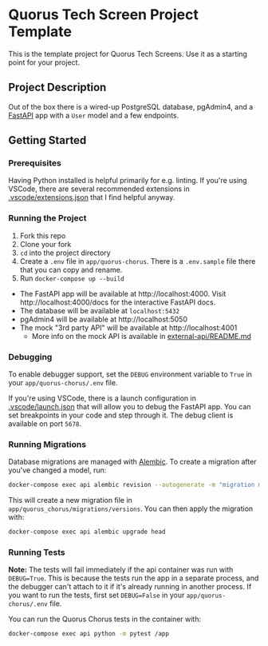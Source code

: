 # Quorus Tech Screen Project Template

This is the template project for Quorus Tech Screens. Use it as a starting point for your project.

## Project Description

Out of the box there is a wired-up PostgreSQL database, pgAdmin4, and a [FastAPI](https://fastapi.tiangolo.com/) app with a `User` model and a few endpoints.

## Getting Started

### Prerequisites



Having Python installed is helpful primarily for e.g. linting. If you're using VSCode, there are several recommended extensions in [.vscode/extensions.json](.vscode/extensions.json) that I find helpful anyway.

### Running the Project

1. Fork this repo
1. Clone your fork
1. `cd` into the project directory
1. Create a `.env` file in `app/quorus-chorus`. There is a `.env.sample` file there that you can copy and rename.
1. Run `docker-compose up --build`

- The FastAPI app will be available at http://localhost:4000. Visit http://localhost:4000/docs for the interactive FastAPI docs.
- The database will be available at `localhost:5432`
- pgAdmin4 will be available at http://localhost:5050
- The mock "3rd party API" will be available at http://localhost:4001
  - More info on the mock API is available in [external-api/README.md](external-api/README.md)

### Debugging

To enable debugger support, set the `DEBUG` environment variable to `True` in your `app/quorus-chorus/.env` file.

If you're using VSCode, there is a launch configuration in [.vscode/launch.json](.vscode/launch.json) that will allow you to debug the FastAPI app. You can set breakpoints in your code and step through it. The debug client is available on port `5678`.

### Running Migrations

Database migrations are managed with [Alembic](https://alembic.sqlalchemy.org/en/latest/). To create a migration after you've changed a model, run:

```bash
docker-compose exec api alembic revision --autogenerate -m "migration message"
```

This will create a new migration file in `app/quorus_chorus/migrations/versions`. You can then apply the migration with:

```bash
docker-compose exec api alembic upgrade head
```

### Running Tests

**Note:** The tests will fail immediately if the api container was run with `DEBUG=True`. This is because the tests run the app in a separate process, and the debugger can't attach to it if it's already running in another process. If you want to run the tests, first set `DEBUG=False` in your `app/quorus-chorus/.env` file.

You can run the Quorus Chorus tests in the container with:

```bash
docker-compose exec api python -m pytest /app
```
